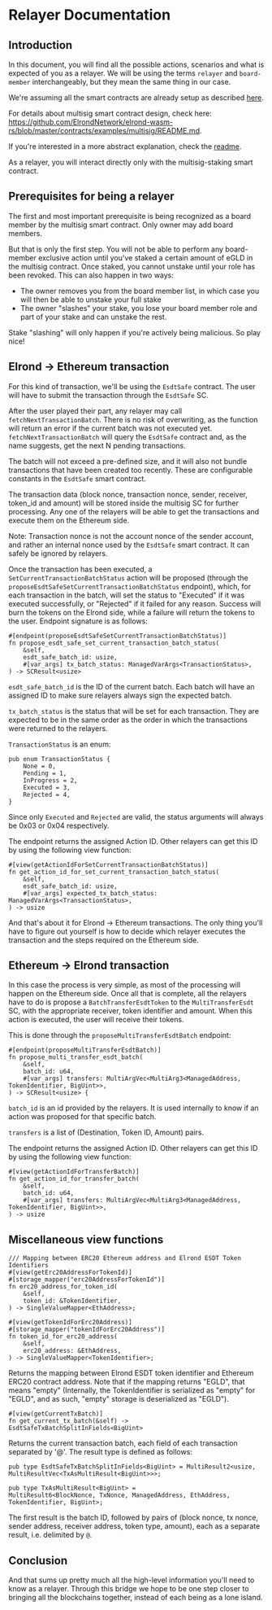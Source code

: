 # Relayer Documentation

## Introduction

In this document, you will find all the possible actions, scenarios and what is expected of you as a relayer. We will be using the terms `relayer` and `board-member` interchangeably, but they mean the same thing in our case.  

We're assuming all the smart contracts are already setup as described [here](setup.md).    

For details about multisig smart contract design, check here: https://github.com/ElrondNetwork/elrond-wasm-rs/blob/master/contracts/examples/multisig/README.md.  

If you're interested in a more abstract explanation, check the [readme](../README.md).  

As a relayer, you will interact directly only with the multisig-staking smart contract.  

## Prerequisites for being a relayer

The first and most important prerequisite is being recognized as a board member by the multisig smart contract. Only owner may add board members.  

But that is only the first step. You will not be able to perform any board-member exclusive action until you've staked a certain amount of eGLD in the multisig contract. Once staked, you cannot unstake until your role has been revoked.  This can also happen in two ways:
- The owner removes you from the board member list, in which case you will then be able to unstake your full stake
- The owner "slashes" your stake, you lose your board member role and part of your stake and can unstake the rest.  

Stake "slashing" will only happen if you're actively being malicious. So play nice!  

## Elrond -> Ethereum transaction

For this kind of transaction, we'll be using the `EsdtSafe` contract. The user will have to submit the transaction through the `EsdtSafe` SC.  

After the user played their part, any relayer may call `fetchNextTransactionBatch`. There is no risk of overwriting, as the function will return an error if the current batch was not executed yet. `fetchNextTransactionBatch` will query the `EsdtSafe` contract and, as the name suggests, get the next N pending transactions. 

The batch will not exceed a pre-defined size, and it will also not bundle transactions that have been created too recently. These are configurable constants in the `EsdtSafe` smart contract.  

The transaction data (block nonce, transaction nonce, sender, receiver, token_id and amount) will be stored inside the multisig SC for further processing. Any one of the relayers will be able to get the transactions and execute them on the Ethereum side.  

Note: Transaction nonce is not the account nonce of the sender account, and rather an internal nonce used by the `EsdtSafe` smart contract. It can safely be ignored by relayers.  

Once the transaction has been executed, a `SetCurrentTransactionBatchStatus` action will be proposed (through the `proposeEsdtSafeSetCurrentTransactionBatchStatus` endpoint), which, for each transaction in the batch, will set the status to "Executed" if it was executed successfully, or "Rejected" if it failed for any reason. Success will burn the tokens on the Elrond side, while a failure will return the tokens to the user. Endpoint signature is as follows:  

```
#[endpoint(proposeEsdtSafeSetCurrentTransactionBatchStatus)]
fn propose_esdt_safe_set_current_transaction_batch_status(
    &self,
    esdt_safe_batch_id: usize,
    #[var_args] tx_batch_status: ManagedVarArgs<TransactionStatus>,
) -> SCResult<usize>
```

`esdt_safe_batch_id` is the ID of the current batch. Each batch will have an assigned ID to make sure relayers always sign the expected batch.  

`tx_batch_status` is the status that will be set for each transaction. They are expected to be in the same order as the order in which the transactions were returned to the relayers.  

`TransactionStatus` is an enum:  

```
pub enum TransactionStatus {
    None = 0,
    Pending = 1,
    InProgress = 2,
    Executed = 3,
    Rejected = 4,
}
```

Since only `Executed` and `Rejected` are valid, the status arguments will always be 0x03 or 0x04 respectively.  

The endpoint returns the assigned Action ID. Other relayers can get this ID by using the following view function:  

```
#[view(getActionIdForSetCurrentTransactionBatchStatus)]
fn get_action_id_for_set_current_transaction_batch_status(
    &self,
    esdt_safe_batch_id: usize,
    #[var_args] expected_tx_batch_status: ManagedVarArgs<TransactionStatus>,
) -> usize
```

And that's about it for Elrond -> Ethereum transactions. The only thing you'll have to figure out yourself is how to decide which relayer executes the transaction and the steps required on the Ethereum side.  

## Ethereum -> Elrond transaction

In this case the process is very simple, as most of the processing will happen on the Ethereum side. Once all that is complete, all the relayers have to do is propose a `BatchTransferEsdtToken` to the `MultiTransferEsdt` SC, with the appropriate receiver, token identifier and amount. When this action is executed, the user will receive their tokens.  

This is done through the `proposeMultiTransferEsdtBatch` endpoint:  

```
#[endpoint(proposeMultiTransferEsdtBatch)]
fn propose_multi_transfer_esdt_batch(
    &self,
    batch_id: u64,
    #[var_args] transfers: MultiArgVec<MultiArg3<ManagedAddress, TokenIdentifier, BigUint>>,
) -> SCResult<usize> {
```

`batch_id` is an id provided by the relayers. It is used internally to know if an action was proposed for that specific batch.  

`transfers` is a list of (Destination, Token ID, Amount) pairs.  

The endpoint returns the assigned Action ID. Other relayers can get this ID by using the following view function:  

```
#[view(getActionIdForTransferBatch)]
fn get_action_id_for_transfer_batch(
    &self,
    batch_id: u64,
    #[var_args] transfers: MultiArgVec<MultiArg3<ManagedAddress, TokenIdentifier, BigUint>>,
) -> usize
```

## Miscellaneous view functions

```
/// Mapping between ERC20 Ethereum address and Elrond ESDT Token Identifiers
#[view(getErc20AddressForTokenId)]
#[storage_mapper("erc20AddressForTokenId")]
fn erc20_address_for_token_id(
    &self,
    token_id: &TokenIdentifier,
) -> SingleValueMapper<EthAddress>;

#[view(getTokenIdForErc20Address)]
#[storage_mapper("tokenIdForErc20Address")]
fn token_id_for_erc20_address(
    &self,
    erc20_address: &EthAddress,
) -> SingleValueMapper<TokenIdentifier>;
```

Returns the mapping between Elrond ESDT token identifier and Ethereum ERC20 contract address. Note that if the mapping returns "EGLD", that means "empty" (Internally, the TokenIdentifier is serialized as "empty" for "EGLD", and as such, "empty" storage is deserialized as "EGLD").  

```
#[view(getCurrentTxBatch)]
fn get_current_tx_batch(&self) -> EsdtSafeTxBatchSplitInFields<BigUint>
```

Returns the current transaction batch, each field of each transaction separated by '@'. The result type is defined as follows:

```
pub type EsdtSafeTxBatchSplitInFields<BigUint> = MultiResult2<usize, MultiResultVec<TxAsMultiResult<BigUint>>>;

pub type TxAsMultiResult<BigUint> =
MultiResult6<BlockNonce, TxNonce, ManagedAddress, EthAddress, TokenIdentifier, BigUint>;
```

The first result is the batch ID, followed by pairs of (block nonce, tx nonce, sender address, receiver address, token type, amount), each as a separate result, i.e. delimited by `@`.  

## Conclusion

And that sums up pretty much all the high-level information you'll need to know as a relayer. Through this bridge we hope to be one step closer to bringing all the blockchains together, instead of each being as a lone island.
